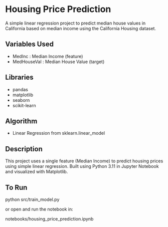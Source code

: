 # Housing Price Prediction

A simple linear regression project to predict median house values in California based on median income using the California Housing dataset.

## Variables Used

- MedInc : Median Income (feature)
- MedHouseVal : Median House Value (target)

## Libraries

- pandas
- matplotlib
- seaborn
- scikit-learn


## Algorithm

- Linear Regression from sklearn.linear_model


## Description

This project uses a single feature (Median Income) to predict housing prices using simple linear regression. Built using Python 3.11 in Jupyter Notebook and visualized with Matplotlib.


## To Run

python src/train_model.py

or open and run the notebook in:

notebooks/housing_price_prediction.ipynb

